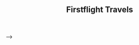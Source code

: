 <h2 align="center">Firstflight Travels</h2>
<div align="center">
<!-- <p>A travel website project created using HTML, CSS and JavaScript.</p>
<!-- <a href="https://mohdrahil101.github.io/firstflight-travels/" target="_blank"><strong>➥ Live Demo</strong></a> -->
</div> <br/><br/> -->
<!-- <b>Screenshots:</b> <br/><br/>
<img src="https://github.com/mohdrahil101/firstflight-travels/blob/main/readme%20images/readme-image.jpg"></img>
 -->
